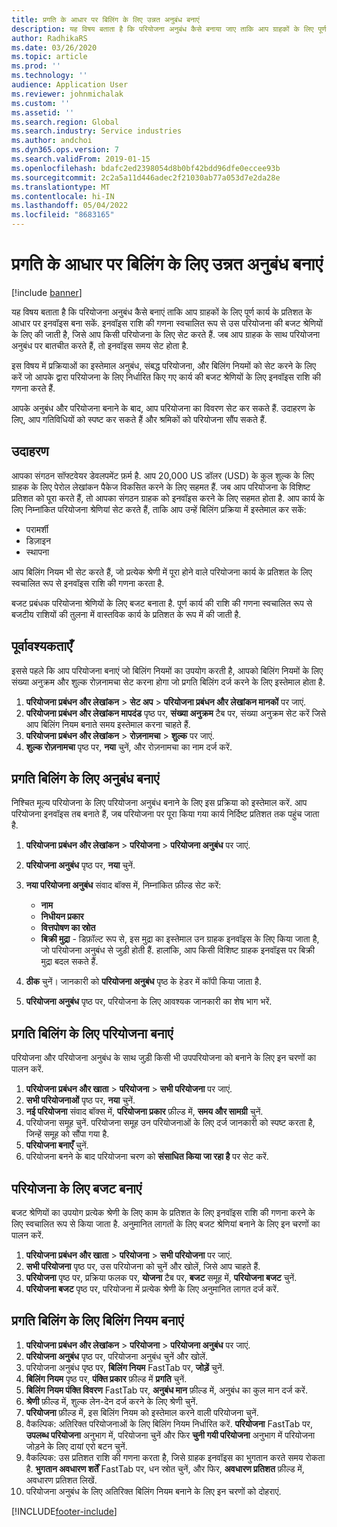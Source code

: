 ```yaml
---
title: प्रगति के आधार पर बिलिंग के लिए उन्नत अनुबंध बनाएं
description: यह विषय बताता है कि परियोजना अनुबंध कैसे बनाया जाए ताकि आप ग्राहकों के लिए पूर्ण कार्य के प्रतिशत के आधार पर इनवॉइस उत्पन्न कर सकें.
author: RadhikaRS
ms.date: 03/26/2020
ms.topic: article
ms.prod: ''
ms.technology: ''
audience: Application User
ms.reviewer: johnmichalak
ms.custom: ''
ms.assetid: ''
ms.search.region: Global
ms.search.industry: Service industries
ms.author: andchoi
ms.dyn365.ops.version: 7
ms.search.validFrom: 2019-01-15
ms.openlocfilehash: bdafc2ed2398054d8b0bf42bdd96dfe0eccee93b
ms.sourcegitcommit: 2c2a5a11d446adec2f21030ab77a053d7e2da28e
ms.translationtype: MT
ms.contentlocale: hi-IN
ms.lasthandoff: 05/04/2022
ms.locfileid: "8683165"
---
```

# <a name="create-advanced-contracts-for-billing-based-on-progress"></a>प्रगति के आधार पर बिलिंग के लिए उन्नत अनुबंध बनाएं
[!include [banner](../includes/banner.md)]

यह विषय बताता है कि परियोजना अनुबंध कैसे बनाएं ताकि आप ग्राहकों के लिए पूर्ण कार्य के प्रतिशत के आधार पर इनवॉइस बना सकें. इनवॉइस राशि की गणना स्वचालित रूप से उस परियोजना की बजट श्रेणियों के लिए की जाती है, जिसे आप किसी परियोजना के लिए सेट करते हैं. जब आप ग्राहक के साथ परियोजना अनुबंध पर बातचीत करते हैं, तो इनवॉइस समय सेट होता है.

इस विषय में प्रक्रियाओं का इस्तेमाल अनुबंध, संबद्ध परियोजना, और बिलिंग नियमों को सेट करने के लिए करें जो आपके द्वारा परियोजना के लिए निर्धारित किए गए कार्य की बजट श्रेणियों के लिए इनवॉइस राशि की गणना करते हैं.

आपके अनुबंध और परियोजना बनाने के बाद, आप परियोजना का विवरण सेट कर सकते हैं. उदाहरण के लिए, आप गतिविधियों को स्पष्ट कर सकते हैं और श्रमिकों को परियोजना सौंप सकते हैं.

## <a name="example"></a>उदाहरण

आपका संगठन सॉफ्टवेयर डेवलपमेंट फ़र्म है. आप 20,000 US डॉलर (USD) के कुल शुल्क के लिए ग्राहक के लिए पेरोल लेखांकन पैकेज विकसित करने के लिए सहमत हैं. जब आप परियोजना के विशिष्ट प्रतिशत को पूरा करते हैं, तो आपका संगठन ग्राहक को इनवॉइस करने के लिए सहमत होता है. आप कार्य के लिए निम्नांकित परियोजना श्रेणियां सेट करते हैं, ताकि आप उन्हें बिलिंग प्रक्रिया में इस्तेमाल कर सकें:

- परामर्शी
- डिज़ाइन
- स्थापना

आप बिलिंग नियम भी सेट करते हैं, जो प्रत्येक श्रेणी में पूरा होने वाले परियोजना कार्य के प्रतिशत के लिए स्वचालित रूप से इनवॉइस राशि की गणना करता है.

बजट प्रबंधक परियोजना श्रेणियों के लिए बजट बनाता है. पूर्ण कार्य की राशि की गणना स्वचालित रूप से बजटीय राशियों की तुलना में वास्तविक कार्य के प्रतिशत के रूप में की जाती है.

## <a name="prerequisites"></a>पूर्वावश्यकताएँ

इससे पहले कि आप परियोजना बनाएं जो बिलिंग नियमों का उपयोग करती है, आपको बिलिंग नियमों के लिए संख्या अनुक्रम और शुल्क रोज़नामचा सेट करना होगा जो प्रगति बिलिंग दर्ज करने के लिए इस्तेमाल होता है.

1. **परियोजना प्रबंधन और लेखांकन** \> **सेट अप** \> **परियोजना प्रबंधन और लेखांकन मानकों** पर जाएं.
2. **परियोजना प्रबंधन और लेखांकन मापदंड** पृष्ठ पर, **संख्या अनुक्रम** टैब पर, संख्या अनुक्रम सेट करें जिसे आप बिलिंग नियम बनाते समय इस्तेमाल करना चाहते हैं.
3. **परियोजना प्रबंधन और लेखांकन** \> **रोज़नामचा** \> **शुल्क** पर जाएं.
4. **शुल्क रोज़नामचा** पृष्ठ पर, **नया** चुनें, और रोज़नामचा का नाम दर्ज करें.

## <a name="create-a-contract-for-progress-billings"></a>प्रगति बिलिंग के लिए अनुबंध बनाएं

निश्चित मूल्य परियोजना के लिए परियोजना अनुबंध बनाने के लिए इस प्रक्रिया को इस्तेमाल करें. आप परियोजना इनवॉइस तब बनाते हैं, जब परियोजना पर पूरा किया गया कार्य निर्दिष्ट प्रतिशत तक पहुंच जाता है.

1. **परियोजना प्रबंधन और लेखांकन** \> **परियोजना** \> **परियोजना अनुबंध** पर जाएं.
2. **परियोजना अनुबंध** पृष्ठ पर, **नया** चुनें.
3. **नया परियोजना अनुबंध** संवाद बॉक्स में, निम्नांकित फ़ील्ड सेट करें:

    - **नाम**
    - **निधीयन प्रकार**
    - **वित्तपोषण का स्रोत**
    - **बिक्री मुद्रा** - डिफ़ॉल्ट रूप से, इस मुद्रा का इस्तेमाल उन ग्राहक इनवॉइस के लिए किया जाता है, जो परियोजना अनुबंध से जुड़ी होती हैं. हालांकि, आप किसी विशिष्ट ग्राहक इनवॉइस पर बिक्री मुद्रा बदल सकते हैं.

4. **ठीक** चुनें। जानकारी को **परियोजना अनुबंध** पृष्ठ के हेडर में कॉपी किया जाता है.
5. **परियोजना अनुबंध** पृष्ठ पर, परियोजना के लिए आवश्यक जानकारी का शेष भाग भरें.

## <a name="create-a-project-for-progress-billings"></a>प्रगति बिलिंग के लिए परियोजना बनाएं

परियोजना और परियोजना अनुबंध के साथ जुड़ी किसी भी उपपरियोजना को बनाने के लिए इन चरणों का पालन करें.

1. **परियोजना प्रबंधन और खाता** \> **परियोजना** \> **सभी परियोजना** पर जाएं.
2. **सभी परियोजनाओं** पृष्ठ पर, **नया** चुनें.
3. **नई परियोजना** संवाद बॉक्स में, **परियोजना प्रकार** फ़ील्ड में, **समय और सामग्री** चुनें.
4. परियोजना समूह चुनें. परियोजना समूह उन परियोजनाओं के लिए दर्ज जानकारी को स्पष्ट करता है, जिन्हें समूह को सौंपा गया है.
5. **परियोजना बनाएँ** चुनें.
6. परियोजना बनने के बाद परियोजना चरण को **संसाधित किया जा रहा है** पर सेट करें.

## <a name="create-a-budget-for-a-project"></a>परियोजना के लिए बजट बनाएं

बजट श्रेणियों का उपयोग प्रत्येक श्रेणी के लिए काम के प्रतिशत के लिए इनवॉइस राशि की गणना करने के लिए स्वचालित रूप से किया जाता है. अनुमानित लागतों के लिए बजट श्रेणियां बनाने के लिए इन चरणों का पालन करें.

1. **परियोजना प्रबंधन और खाता** \> **परियोजना** \> **सभी परियोजना** पर जाएं.
2. **सभी परियोजना** पृष्ठ पर, उस परियोजना को चुनें और खोलें, जिसे आप चाहते हैं.
3. **परियोजना** पृष्ठ पर, प्रक्रिया फलक पर, **योजना** टैब पर, **बजट** समूह में, **परियोजना बजट** चुनें.
4. **परियोजना बजट** पृष्ठ पर, परियोजना में प्रत्येक श्रेणी के लिए अनुमानित लागत दर्ज करें.

## <a name="create-billing-rules-for-progress-billings"></a>प्रगति बिलिंग के लिए बिलिंग नियम बनाएं

1. **परियोजना प्रबंधन और लेखांकन** \> **परियोजना** \> **परियोजना अनुबंध** पर जाएं.
2. **परियोजना अनुबंध** पृष्ठ पर, परियोजना अनुबंध चुनें और खोलें.
3. परियोजना अनुबंध पृष्ठ पर, **बिलिंग नियम** FastTab पर, **जोड़ें** चुनें.
4. **बिलिंग नियम** पृष्ठ पर, **पंक्ति प्रकार** फ़ील्ड में **प्रगति** चुनें.
5. **बिलिंग नियम पंक्ति विवरण** FastTab पर, **अनुबंध मान** फ़ील्ड में, अनुबंध का कुल मान दर्ज करें.
6. **श्रेणी** फ़ील्ड में, शुल्क लेन-देन दर्ज करने के लिए श्रेणी चुनें.
7. **परियोजना** फ़ील्ड में, इस बिलिंग नियम को इस्तेमाल करने वाली परियोजना चुनें.
8. वैकल्पिक: अतिरिक्त परियोजनाओं के लिए बिलिंग नियम निर्धारित करें. **परियोजना** FastTab पर, **उपलब्ध परियोजना** अनुभाग में, परियोजना चुनें और फिर **चुनी गयी परियोजना** अनुभाग में परियोजना जोड़ने के लिए दायां एरो बटन चुनें.
9. वैकल्पिक: उस प्रतिशत राशि की गणना करता है, जिसे ग्राहक इनवॉइस का भुगतान करते समय रोकता है. **भुगतान अवधारण शर्तें** FastTab पर, धन स्रोत चुनें, और फिर, **अवधारण प्रतिशत** फ़ील्ड में, अवधारण प्रतिशत लिखें.
10. परियोजना अनुबंध के लिए अतिरिक्त बिलिंग नियम बनाने के लिए इन चरणों को दोहराएं.


[!INCLUDE[footer-include](../includes/footer-banner.md)]